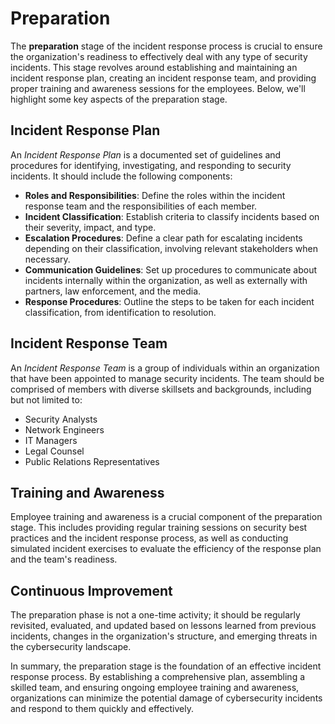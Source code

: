 # Preparation

The **preparation** stage of the incident response process is crucial to ensure the organization's readiness to effectively deal with any type of security incidents. This stage revolves around establishing and maintaining an incident response plan, creating an incident response team, and providing proper training and awareness sessions for the employees. Below, we'll highlight some key aspects of the preparation stage.

## Incident Response Plan

An _Incident Response Plan_ is a documented set of guidelines and procedures for identifying, investigating, and responding to security incidents. It should include the following components:

- **Roles and Responsibilities**: Define the roles within the incident response team and the responsibilities of each member.
- **Incident Classification**: Establish criteria to classify incidents based on their severity, impact, and type.
- **Escalation Procedures**: Define a clear path for escalating incidents depending on their classification, involving relevant stakeholders when necessary.
- **Communication Guidelines**: Set up procedures to communicate about incidents internally within the organization, as well as externally with partners, law enforcement, and the media.
- **Response Procedures**: Outline the steps to be taken for each incident classification, from identification to resolution.

## Incident Response Team

An _Incident Response Team_ is a group of individuals within an organization that have been appointed to manage security incidents. The team should be comprised of members with diverse skillsets and backgrounds, including but not limited to:

- Security Analysts
- Network Engineers
- IT Managers
- Legal Counsel
- Public Relations Representatives

## Training and Awareness

Employee training and awareness is a crucial component of the preparation stage. This includes providing regular training sessions on security best practices and the incident response process, as well as conducting simulated incident exercises to evaluate the efficiency of the response plan and the team's readiness.

## Continuous Improvement

The preparation phase is not a one-time activity; it should be regularly revisited, evaluated, and updated based on lessons learned from previous incidents, changes in the organization's structure, and emerging threats in the cybersecurity landscape.

In summary, the preparation stage is the foundation of an effective incident response process. By establishing a comprehensive plan, assembling a skilled team, and ensuring ongoing employee training and awareness, organizations can minimize the potential damage of cybersecurity incidents and respond to them quickly and effectively.
